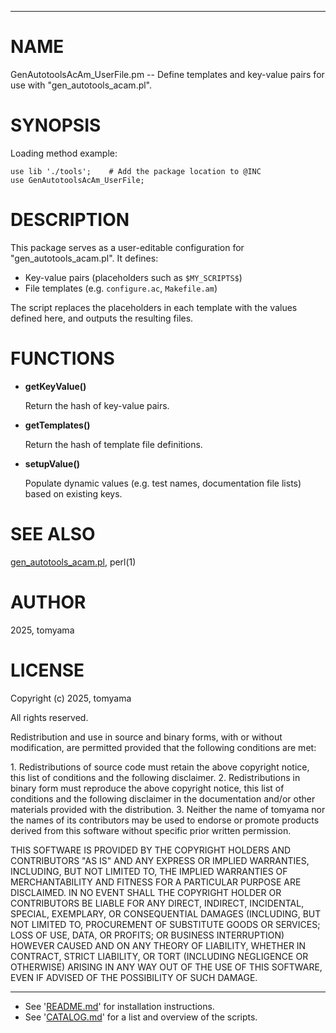 <!--- This file is auto-generated by `make catalog`. Do not edit manually. -->

* * *
# NAME

GenAutotoolsAcAm\_UserFile.pm -- Define templates and key-value pairs for use with "gen\_autotools\_acam.pl".

# SYNOPSIS

Loading method example:

    use lib './tools';    # Add the package location to @INC
    use GenAutotoolsAcAm_UserFile;

# DESCRIPTION

This package serves as a user-editable configuration for "gen\_autotools\_acam.pl".
It defines:

- Key-value pairs (placeholders such as `$MY_SCRIPTS$`)
- File templates (e.g. `configure.ac`, `Makefile.am`)

The script replaces the placeholders in each template with the values defined here,
and outputs the resulting files.

# FUNCTIONS

- **getKeyValue()**

    Return the hash of key-value pairs.

- **getTemplates()**

    Return the hash of template file definitions.

- **setupValue()**

    Populate dynamic values (e.g. test names, documentation file lists) based on existing keys.

# SEE ALSO

[gen\_autotools\_acam.pl](https://metacpan.org/pod/gen_autotools_acam.pl), perl(1)

# AUTHOR

2025, tomyama

# LICENSE

Copyright (c) 2025, tomyama

All rights reserved.

Redistribution and use in source and binary forms, with or without
modification, are permitted provided that the following conditions are met:

1\. Redistributions of source code must retain the above copyright notice,
   this list of conditions and the following disclaimer.
2\. Redistributions in binary form must reproduce the above copyright notice,
   this list of conditions and the following disclaimer in the documentation
   and/or other materials provided with the distribution.
3\. Neither the name of tomyama nor the names of its contributors
   may be used to endorse or promote products derived from this software
   without specific prior written permission.

THIS SOFTWARE IS PROVIDED BY THE COPYRIGHT HOLDERS AND CONTRIBUTORS "AS IS"
AND ANY EXPRESS OR IMPLIED WARRANTIES, INCLUDING, BUT NOT LIMITED TO, THE
IMPLIED WARRANTIES OF MERCHANTABILITY AND FITNESS FOR A PARTICULAR PURPOSE ARE
DISCLAIMED. IN NO EVENT SHALL THE COPYRIGHT HOLDER OR CONTRIBUTORS BE LIABLE
FOR ANY DIRECT, INDIRECT, INCIDENTAL, SPECIAL, EXEMPLARY, OR CONSEQUENTIAL
DAMAGES (INCLUDING, BUT NOT LIMITED TO, PROCUREMENT OF SUBSTITUTE GOODS OR
SERVICES; LOSS OF USE, DATA, OR PROFITS; OR BUSINESS INTERRUPTION) HOWEVER
CAUSED AND ON ANY THEORY OF LIABILITY, WHETHER IN CONTRACT, STRICT LIABILITY,
OR TORT (INCLUDING NEGLIGENCE OR OTHERWISE) ARISING IN ANY WAY OUT OF THE USE
OF THIS SOFTWARE, EVEN IF ADVISED OF THE POSSIBILITY OF SUCH DAMAGE.

* * *
- See '[README.md](../README.md)' for installation instructions.
- See '[CATALOG.md](CATALOG.md)' for a list and overview of the scripts.
